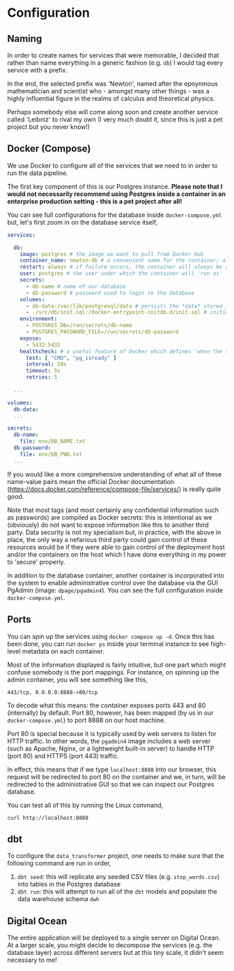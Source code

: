 # Configuration

## Naming

In order to create names for services that were memorable, I decided that rather than name 
everything in a generic fashion (e.g. `db`) I would tag every service with a prefix.

In the end, the selected prefix was 'Newton', named after the epoynmous mathematician and scientist
who - amongst many other things - was a highly influential figure in the realms of calculus and
theoretical physics.

Perhaps somebody else will come along soon and create another service called 'Leibniz' to rival
my own (I very much doubt it, since this is just a pet project but you never know!)

## Docker (Compose)

We use Docker to configure all of the services that we need to in order to run the data pipeline.

The first key component of this is our Postgres instance. __Please note that I would not necessarily
recommend using Postgres inside a container in an enterprise production setting - this is a pet 
project after all!__

You can see full configurations for the database inside `docker-compose.yml` but, let's first zoom 
in on the database service itself,

```yaml
services:

  db:
    image: postgres # the image we want to pull from Docker Hub
    container_name: newton-db # a convenient name for the container; alias for host name
    restart: always # if failure occurs, the container will always be restarted
    user: postgres # the user under which the container will 'run as'
    secrets: 
      - db-name # name of our database
      - db-password # password used to login to the database
    volumes:
      - db-data:/var/lib/postgresql/data # persists the *data* stored in the database on the host
      - ./src/db/init.sql:/docker-entrypoint-initdb.d/init.sql # initialises the raw data schema (for storing raw article data)
    environment:
      - POSTGRES_DB=/run/secrets/db-name
      - POSTGRES_PASSWORD_FILE=/run/secrets/db-password
    expose:
      - 5432:5432
    healthcheck: # a useful feature of Docker which defines 'when the service is ready'
      test: [ "CMD", "pg_isready" ]
      interval: 10s
      timeout: 5s
      retries: 5
  
  ...

volumes:
  db-data:
  ...

secrets:
  db-name:
    file: env/DB_NAME.txt
  db-password:
    file: env/DB_PWD.txt
  ...

```
If you would like a more comprehensive understanding of what all of these name-value pairs mean
the official Docker documentation (https://docs.docker.com/reference/compose-file/services/) is 
really quite good.

Note that most tags (and most certainly any confidential information such as passwords) are 
compiled as Docker secrets: this is intentional as we (obviously) do not want to expose information
like this to another third party. Data security is not my specialism but, in practice, with the above
in place, the only way a nefarious third party could gain control of these resources would be if
they were able to gain control of the deployment host and/or the containers on the host which I have 
done everything in my power to 'secure' properly.

In addition to the database container, another container is incorporated into the system to enable
administrative control over the database via the GUI PgAdmin (image: `dpage/pgadmin4`). You can
see the full configuration inside `docker-compose.yml`.

## Ports

You can spin up the services using `docker compose up -d`. Once this has been done, you can run
`docker ps` inside your terminal instance to see high-level metadata on each container. 

Most of the information displayed is fairly intuitive, but one part which might confuse somebody
is the port mappings. For instance, on spinning up the admin container, you will see something like
this,

```
443/tcp, 0.0.0.0:8888->80/tcp
```

To decode what this means: the _container_ exposes ports 443 and 80 (internally) by default. Port
80, however, has been mapped (by us in our `docker-compose.yml`) to port 8888 on our host machine.

Port 80 is special because it is typically used by web servers to listen for HTTP traffic. In other 
words, the `pgadmin4` image includes a web server (such as Apache, Nginx, or a lightweight built-in 
server) to handle HTTP (port 80) and HTTPS (port 443) traffic.

In effect, this means that if we type `localhost:8888` into our browser, this request will be redirected to port 80 on the container and we, in turn, will be redirected to the administrative GUI so that we can inspect our Postgres database. 

You can test all of this by running the Linux command,

`curl http://localhost:8888`

## dbt

To configure the `data_transformer` project, one needs to make sure that the following command are run in order,

1. `dbt seed`: this will replicate any seeded CSV files (e.g. `stop_words.csv`) into tables in the Postgres database
2. `dbt run`: this will attempt to run all of the `dbt` models and populate the data warehouse schema `dwh`

## Digital Ocean

The entire application will be deployed to a single server on Digital Ocean. At a larger scale, you
might decide to decompose the services (e.g. the database layer) across different servers but at 
this tiny scale, it didn't seem necessary to me!
